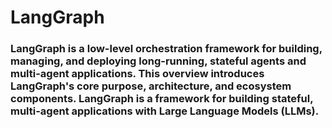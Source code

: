 # LangGraph
### LangGraph is a low-level orchestration framework for building, managing, and deploying long-running, stateful agents and multi-agent applications. This overview introduces LangGraph's core purpose, architecture, and ecosystem components. LangGraph is a framework for building stateful, multi-agent applications with Large Language Models (LLMs).
